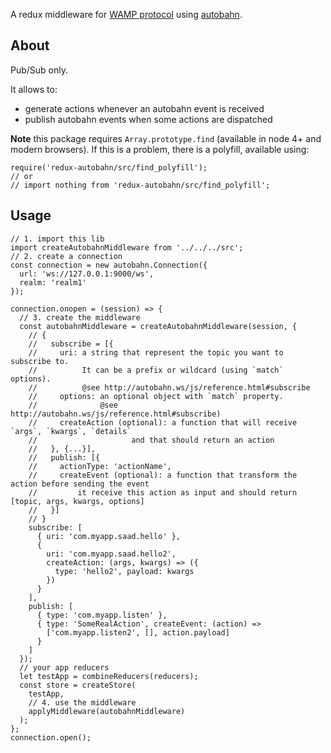 A redux middleware for [WAMP protocol](http://wamp-proto.org/) using [autobahn](http://autobahn.ws/js/).

## About

Pub/Sub only.

It allows to:
* generate actions whenever an autobahn event is received
* publish autobahn events when some actions are dispatched

**Note** this package requires `Array.prototype.find` (available in node 4+ and modern browsers). If this is a problem, there is a polyfill, available using:
```
require('redux-autobahn/src/find_polyfill');
// or
// import nothing from 'redux-autobahn/src/find_polyfill';
```

## Usage

```
// 1. import this lib
import createAutobahnMiddleware from '../../../src';
// 2. create a connection
const connection = new autobahn.Connection({
  url: 'ws://127.0.0.1:9000/ws',
  realm: 'realm1'
});

connection.onopen = (session) => {
  // 3. create the middleware
  const autobahnMiddleware = createAutobahnMiddleware(session, {
    // {
    //   subscribe = [{
    //     uri: a string that represent the topic you want to subscribe to.
    //          It can be a prefix or wildcard (using `match` options).
    //          @see http://autobahn.ws/js/reference.html#subscribe
    //     options: an optional object with `match` property.
    //              @see http://autobahn.ws/js/reference.html#subscribe)
    //     createAction (optional): a function that will receive `args`, `kwargs`, `details`
    //                     and that should return an action
    //   }, {...}],
    //   publish: [{
    //     actionType: 'actionName',
    //     createEvent (optional): a function that transform the action before sending the event
    //         it receive this action as input and should return [topic, args, kwargs, options]
    //   }]
    // }
    subscribe: [
      { uri: 'com.myapp.saad.hello' },
      {
        uri: 'com.myapp.saad.hello2',
        createAction: (args, kwargs) => ({
          type: 'hello2', payload: kwargs
        })
      }
    ],
    publish: [
      { type: 'com.myapp.listen' },
      { type: 'SomeRealAction', createEvent: (action) =>
        ['com.myapp.listen2', [], action.payload]
      }
    ]
  });
  // your app reducers
  let testApp = combineReducers(reducers);
  const store = createStore(
    testApp,
    // 4. use the middleware
    applyMiddleware(autobahnMiddleware)
  );
};
connection.open();
```
